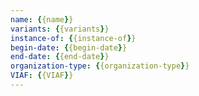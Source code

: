 ```yaml
---
name: {{name}}
variants: {{variants}}
instance-of: {{instance-of}}
begin-date: {{begin-date}}
end-date: {{end-date}}
organization-type: {{organization-type}}
VIAF: {{VIAF}}
---
```

